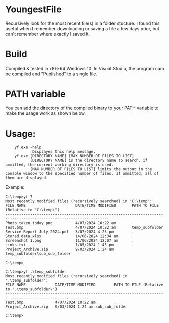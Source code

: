 # YoungestFile
Recursively look for the most recent file(s) in a folder stucture. I found this useful when I remember downloading or saving a file a few days prior, but can't remember where exactly I saved it.

# Build
Compiled & tested in x86-64 Windows 10. In Visual Studio, the program cam be compiled and "Published" to a single file.

# PATH variable
You can add the directory of the compiled binary to your PATH variable to make the usage work as shown below.

# Usage:
        yf.exe -help
                Displayes this help message.
        yf.exe [DIRECTORY NAME] [MAX NUMBER OF FILES TO LIST]
               [DIRECTORY NAME] is the directory name to search. if ommitted, the current working directory is used.
               [MAX NUMBER OF FILES TO LIST] limits the output in the console window to the specified number of files. If ommitted, all of them are displayed.

Example:
```batch
C:\temp>yf 7
Most recently modified files (recursively searched) in "C:\temp":
FILE NAME                      DATE/TIME MODIFIED       PATH TO FILE (Relative to "C:\temp\")
--------------------------------------------------------------------------------------------------------------------
Photo_taken_today.png          4/07/2024 10:22 am       .
Test.bmp                       4/07/2024 10:22 am       temp_subfolder
Service Report July 2024.pdf   3/07/2024 4:23 pm        .
Stored data.xlsx               14/06/2024 12:34 am      .
Screenshot 1.png               11/06/2024 12:07 am      .
Links.txt                      1/05/2024 1:45 pm        .
Project_Archive.zip            9/03/2024 1:24 am        temp_subfolder\sub_sub_folder

C:\temp>
```

```batch
C:\temp>yf .\temp_subfolder
Most recently modified files (recursively searched) in ".\temp_subfolder":
FILE NAME             DATE/TIME MODIFIED        PATH TO FILE (Relative to ".\temp_subfolder\")
-----------------------------------------------------------------------------------------------------------
Test.bmp              4/07/2024 10:22 am        .
Project_Archive.zip   9/03/2024 1:24 am sub_sub_folder

C:\temp>
```